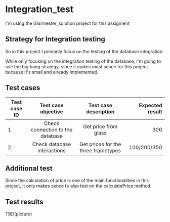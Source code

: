 # Integration_test

I'm using the Glarmester_solution project for this assigment

## Strategy for Integration testing

So in this project I primarily focus on the testing of the database integration.

While only focusing on the integration testing of the database, I'm going to use the big bang strategy, since it makes most sence for this project because it's small and already implemented.

## Test cases

| Test case ID        | Test case objective              | Test case description               | Expected result |
| --------------------|:--------------------------------:|:-----------------------------------:| ---------------:|
| 1                   | Check connection to the database | Get price from glass                | 300             |
| 2                   | Check database interactions      | Get prices for the three frametypes | 100/200/350     |

## Additional test
Since the calculation of price is one of the main functionalities in this project, it only makes sence to also test on the calculatePrice method.

## Test results
TBD(picture)
